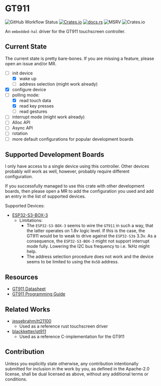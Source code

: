 # GT911

![GitHub Workflow Status](https://img.shields.io/github/actions/workflow/status/depplearning/gt911/ci.yml?label=CI&logo=github&style=flat-square)
[![Crates.io](https://img.shields.io/crates/v/gt911?logo=Rust&style=flat-square)](https://crates.io/crates/gt911)
[![docs.rs](https://img.shields.io/docsrs/gt911?logo=rust&style=flat-square)](https://docs.rs/gt911)
![MSRV](https://img.shields.io/badge/MSRV-1.58-blue?style=flat-square)
![Crates.io](https://img.shields.io/crates/l/gt911?style=flat-square)

An `embedded-hal` driver for the GT911 touchscreen controller.

## Current State

The current state is pretty bare-bones. If you are missing a feature, please open an issue and/or MR.

- [ ] init device
  - [X] wake up
  - [ ] address selection (might work already)
- [X] configure device
- [ ] polling mode: 
  - [X] read touch data
  - [X] read key presses
  - [ ] read gestures
- [ ] interrupt mode (might work already)
- [ ] Alloc API
- [ ] Async API
- [ ] rotation
- [ ] more default configurations for popular development boards
  
## Supported Development Boards

I only have access to a single device using this controller. Other devices probably will work as well, however, probably require different configuration.

If you successfully managed to use this crate with other development boards, then please open a MR to add the configuration you used and add an entry in the list of supported devices.

Supported Devices:

- [ESP32-S3-BOX-3](https://github.com/espressif/esp-box/blob/master/docs/hardware_overview/esp32_s3_box_3/hardware_overview_for_box_3.md)
  - Limitations: 
    - The `ESP32-S3-BOX-3` seems to wire the `GT911` in such a way, that the latter operates on 1.8v logic level. If this is the case, the GT911 would be to weak to drive against the `ESP32-S3`s 3.3v. As a consequence, the `ESP32-S3-BOX-3` might not support interrupt mode fully. Lowering the I2C bus frequency to i.e. 1kHz might help.
    - The address selection procedure does not work and the device seems to be limited to using the `0x5D` address.

## Resources

- [GT911 Datasheet](https://www.crystalfontz.com/controllers/GOODIX/GT911/)
- [GT911 Programming Guide](https://www.crystalfontz.com/controllers/GOODIX/GT911ProgrammingGuide/478/)

## Related Works

- [jessebrahm/tt21100](https://github.com/jessebraham/tt21100)
  - Used as a reference rust touchscreen driver
- [blackketter/gt911](https://github.com/blackketter/GT911)
  - Used as a reference C-implementation for the GT911

## Contribution

Unless you explicitly state otherwise, any contribution intentionally submitted for inclusion in
the work by you, as defined in the Apache-2.0 license, shall be dual licensed as above, without
any additional terms or conditions.